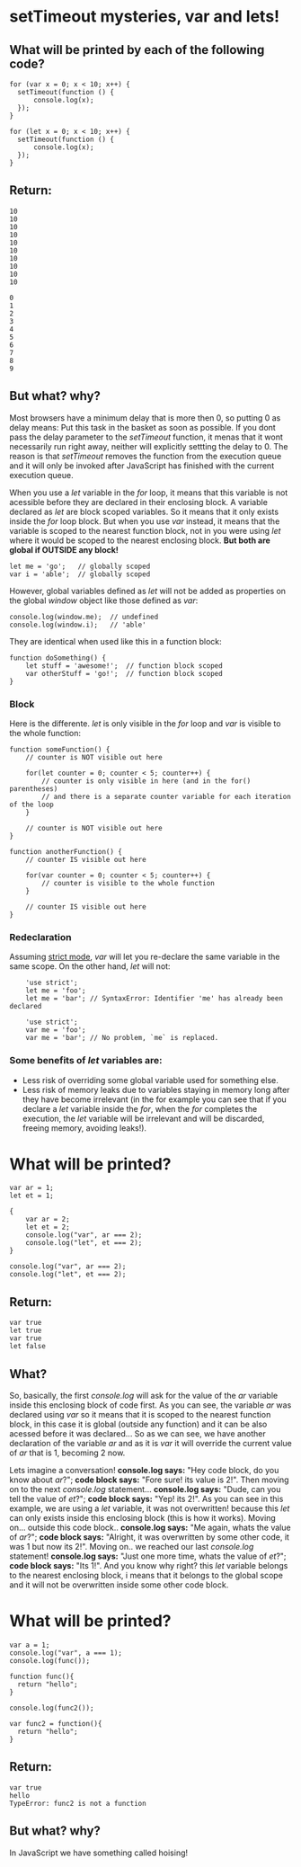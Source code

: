 # setTimeout mysteries, var and lets!
## What will be printed by each of the following code? 

    for (var x = 0; x < 10; x++) {
      setTimeout(function () {
          console.log(x);
      });
    }

    for (let x = 0; x < 10; x++) {
      setTimeout(function () {
          console.log(x);
      });
    } 

## Return:

    10
    10
    10
    10
    10
    10
    10
    10
    10
    10

    0
    1
    2
    3
    4
    5
    6
    7
    8
    9

## But what? why?

Most browsers have a minimum delay that is more then 0, so putting 0 as delay means: Put this task in the basket as soon as possible. If you dont pass the delay parameter to the *setTimeout* function, it menas that it wont necessarily run right away, neither will explicitly settting the delay to 0. The reason is that *setTimeout* removes the function from the execution queue and it will only be invoked after JavaScript has finished with the current execution queue.

When you use a *let* variable in the *for* loop, it means that this variable is not acessible before they are declared in their enclosing block. A variable declared as *let* are block scoped variables. So it means that it only exists inside the *for* loop block. But when you use *var* instead, it means that the variable is scoped to the nearest function block, not in you were using *let* where it would be scoped to the nearest enclosing block. **But both are global if OUTSIDE any block!**

    let me = 'go';   // globally scoped
    var i = 'able';  // globally scoped

However, global variables defined as *let* will not be added as properties on the global *window* object like those defined as *var*:

    console.log(window.me);  // undefined
    console.log(window.i);   // 'able'

They are identical when used like this in a function block:

    function doSomething() {
        let stuff = 'awesome!';  // function block scoped
        var otherStuff = 'go!';  // function block scoped
    }

### Block
Here is the differente. *let* is only visible in the *for* loop and *var* is visible to the whole function:

    function someFunction() {
        // counter is NOT visible out here

        for(let counter = 0; counter < 5; counter++) {
            // counter is only visible in here (and in the for() parentheses)
            // and there is a separate counter variable for each iteration of the loop
        }

        // counter is NOT visible out here
    }

    function anotherFunction() {
        // counter IS visible out here

        for(var counter = 0; counter < 5; counter++) {
            // counter is visible to the whole function
        }

        // counter IS visible out here
    }

### Redeclaration
Assuming [strict mode](https://developer.mozilla.org/pt-BR/docs/Web/JavaScript/Reference/Strict_mode), *var* will let you re-declare the same variable in the same scope. On the other hand, *let* will not:
    
        'use strict';
        let me = 'foo';
        let me = 'bar'; // SyntaxError: Identifier 'me' has already been declared

        'use strict';
        var me = 'foo';
        var me = 'bar'; // No problem, `me` is replaced.

### Some benefits of *let* variables are:
* Less risk of overriding some global variable used for something else.
* Less risk of memory leaks due to variables staying in memory long after they have become irrelevant (in the for example you can see that if you declare a *let* variable inside the *for*, when the *for* completes the execution, the *let* variable will be irrelevant and will be discarded, freeing memory, avoiding leaks!).

# What will be printed?

    var ar = 1;
    let et = 1;

    {
        var ar = 2;
        let et = 2;
        console.log("var", ar === 2);
        console.log("let", et === 2);
    }

    console.log("var", ar === 2);
    console.log("let", et === 2);

## Return:

    var true
    let true
    var true
    let false

## What?

So, basically, the first *console.log* will ask for the value of the *ar* variable inside this enclosing block of code first. As you can see, the variable *ar* was declared using *var* so it means that it is scoped to the nearest function block, in this case it is global (outside any function) and it can be also acessed before it was declared... So as we can see, we have another declaration of the variable *ar* and as it is *var* it will override the current value of *ar* that is 1, becoming 2 now. 

Lets imagine a conversation! **console.log says:** "Hey code block, do you know about *ar*?"; **code block says:** "Fore sure! its value is 2!". Then moving on to the next *console.log* statement... **console.log says:** "Dude, can you tell the value of *et*?"; **code block says:** "Yep! its 2!". As you can see in this example, we are using a *let* variable, it was not overwritten! because this *let* can only exists inside this enclosing block (this is how it works). Moving on... outside this code block.. **console.log says:** "Me again, whats the value of *ar*?"; **code block says:** "Alright, it was overwritten by some other code, it was 1 but now its 2!". Moving on.. we reached our last *console.log* statement! **console.log says:** "Just one more time, whats the value of *et*?"; **code block says:** "Its 1!". And you know why right? this *let* variable belongs to the nearest enclosing block, i means that it belongs to the global scope and it will not be overwritten inside some other code block.

# What will be printed?

    var a = 1;
    console.log("var", a === 1);
    console.log(func());
    
    function func(){
      return "hello";
    }
    
    console.log(func2());
    
    var func2 = function(){
      return "hello";
    }

## Return:
    var true
    hello
    TypeError: func2 is not a function

## But what? why?

In JavaScript we have something called hoising!